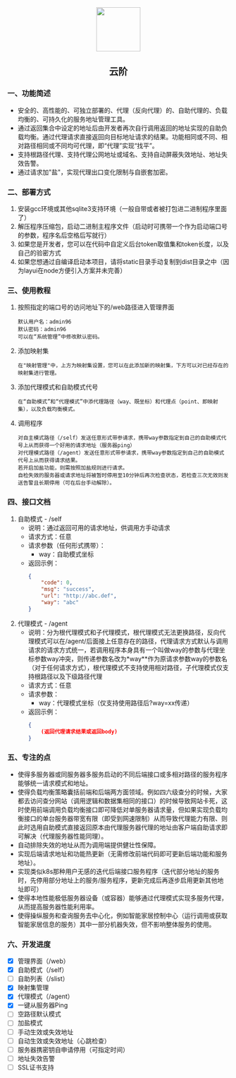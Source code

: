 <div align=center>
<img src="https://s2.loli.net/2024/03/17/o3R6NUMbxwEd1zQ.jpg" style="width:100px;" width="100"/>
<h2>云阶</h2>
</div>

### 一、功能简述
- 安全的、高性能的、可独立部署的、代理（反向代理）的、自助代理的、负载均衡的、可持久化的服务地址管理工具。
- 通过返回集合中设定的地址后由开发者再次自行调用返回的地址实现的自助负载均衡。通过代理请求直接返回向目标地址请求的结果。功能相同或不同、相对路径相同或不同均可代理，即“代理”实现“找平”。
- 支持根路径代理、支持代理公网地址或域名、支持自动屏蔽失效地址、地址失效告警。
- 通过请求加"盐"，实现代理出口变化限制与自嵌套加密。

### 二、部署方式
1. 安装gcc环境或其他sqlite3支持环境（一般自带或者被打包进二进制程序里面了）
2. 解压程序压缩包，启动二进制主程序文件（启动时可携带一个作为启动端口号的参数，程序名后空格后写就行）
3. 如果您是开发者，您可以在代码中自定义后台token取值集和token长度，以及自己的验密方式
4. 如果您想通过自编译启动本项目，请将static目录手动复制到dist目录之中（因为layui在node方便引入方案并未完善）

### 三、使用教程
1. 按照指定的端口号的访问地址下的/web路径进入管理界面
    ```
    默认用户名：admin96
    默认密码：admin96
    可以在“系统管理”中修改默认密码。
    ```
2. 添加映射集
   ```
   在"映射管理"中，上方为映射集设置，您可以在此添加新的映射集，下方可以对已经存在的映射集进行管理。
   ```
3. 添加代理模式和自助模式代号
    ```
    在“自助模式”和“代理模式”中添代理路径（way、既坐标）和代理点（point、即映射集），以及负载均衡模式。
    ```
4. 调用程序
    ```
    对自主模式路径（/self）发送任意形式带参请求，携带way参数指定到自己的自助模式代号上从而获得一个好用的请求地址（服务器ping）
    对代理模式路径（/agent）发送任意形式带参请求，携带way参数指定到自己的自助模式代号上从而获得请求结果。
    若开启加盐功能，则需按照加盐规则进行请求。
    自检失效的服务器或请求地址将被暂时停用至10分钟后再次检查状态，若检查三次无效则发送告警且长期停用（可在后台手动解除）。
    ```

### 四、接口文档
1. 自助模式 - /self
    - 说明：通过返回可用的请求地址，供调用方手动请求
    - 请求方式：任意
    - 请求参数（任何形式携带）：
      - way：自助模式坐标
    - 返回示例：
        ```json
        {
            "code": 0,
            "msg": "success",
            "url": "http://abc.def",
            "way": "abc"
        }
        ```
2. 代理模式 - /agent
    - 说明：分为根代理模式和子代理模式，根代理模式无法更换路径，反向代理模式可以在/agent/后面接上任意存在的路径，代理请求方式默认与调用请求的请求方式统一，若调用程序本身具有一个叫做way的参数与代理坐标参数way冲突，则传递参数名改为*way**作为原请求参数way的参数名（对于任何请求方式），根代理模式不支持使用相对路径，子代理模式仅支持根路径以及下级路径代理
    - 请求方式：任意
    - 请求参数：
      - way：代理模式坐标（仅支持使用路径后?way=xx传递）
    - 返回示例：
        ```json
        {
            (返回代理请求结果或返回body)
        }
        ```


### 五、专注的点
- 使得多服务器或同服务器多服务启动的不同后端接口或多相对路径的服务程序能够统一请求模式和地址。
- 使得负载均衡策略囊括前端和后端两方面领域。例如四六级查分的时候，大家都去访问查分网站（调用逻辑和数据集相同的接口）的时候导致网站卡死，这时使用前端调用负载均衡接口即可降低对单服务器请求量，但如果实现负载均衡接口的单台服务器带宽有限（即受到网速限制）从而导致代理能力有限、则此时选用自助模式直接返回原本由代理服务器代理的地址由客户端自助请求即可解决（代理服务器性能同理）。
- 自动排除失效的地址从而为调用端提供健壮性保障。
- 实现后端请求地址和功能热更新（无需修改前端代码即可更新后端功能和服务地址）。
- 实现类似k8s那种用户无感的迭代后端接口服务程序（迭代部分地址的服务时，先停用部分地址上的服务/服务程序，更新完成后再逐步启用更新其他地址即可）
- 使得本地性能极低服务器设备（或容器）能够通过代理模式实现多服务代理，从而提高服务器性能利用率。
- 使得操纵服务和查询服务去中心化，例如智能家居控制中心（运行调用或获取智能家居信息的服务）其中一部分机器失效，但不影响整体服务的使用。

### 六、开发进度
- [X] 管理界面（/web）
- [X] 自助模式（/self）
- [ ] 自助列表（/slist）
- [X] 映射集管理
- [X] 代理模式（/agent）
- [X] 一键从服务器Ping
- [ ] 空路径默认模式
- [ ] 加盐模式
- [ ] 手动生效或失效地址
- [ ] 自动生效或失效地址（心跳检查）
- [ ] 服务器携密钥自申请停用（可指定时间）
- [ ] 地址失效告警
- [ ] SSL证书支持
